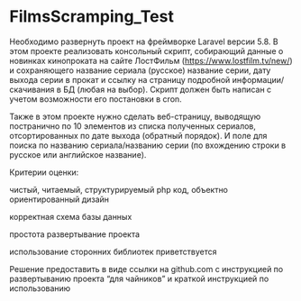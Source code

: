 # FilmsScramping_Test

Необходимо развернуть проект на фреймворке Laravel версии 5.8. В этом проекте реализовать консольный скрипт, собирающий данные о новинках кинопроката на сайте ЛостФильм (https://www.lostfilm.tv/new/) и сохраняющего название сериала (русское) название серии, дату выхода серии в прокат и ссылку на страницу подробной информации/скачивания в БД (любая на выбор). Скрипт должен быть написан с учетом возможности его постановки в cron.

Также в этом проекте нужно сделать веб-страницу, выводящую постранично по 10 элементов из списка полученных сериалов, отсортированных по дате выхода (обратный порядок). И поле для поиска по названию сериала/названию серии (по вхождению строки в русское или английское название).


Критерии оценки:

чистый, читаемый, структурируемый php код, объектно ориентированный дизайн

корректная схема базы данных

простота развертывание проекта

использование сторонних библиотек приветствуется


Решение предоставить в виде ссылки на github.com с инструкцией по развертыванию проекта “для чайников” и краткой инструкцией по использованию

